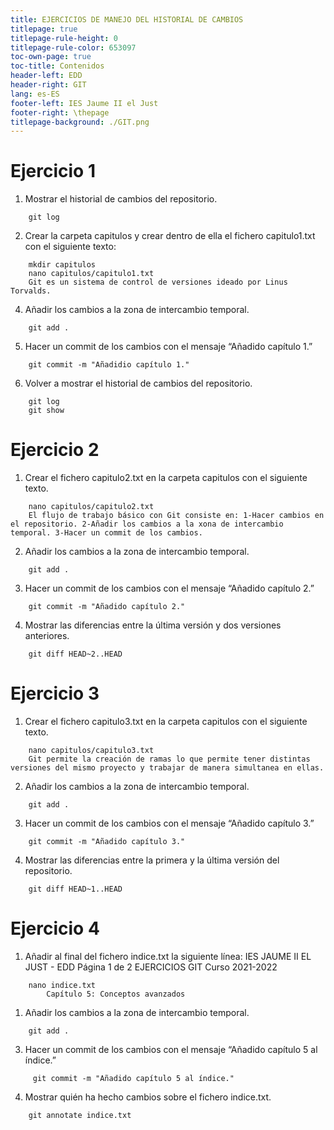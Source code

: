 ```yaml
---   
title: EJERCICIOS DE MANEJO DEL HISTORIAL DE CAMBIOS
titlepage: true
titlepage-rule-height: 0
titlepage-rule-color: 653097
toc-own-page: true
toc-title: Contenidos
header-left: EDD
header-right: GIT
lang: es-ES
footer-left: IES Jaume II el Just
footer-right: \thepage
titlepage-background: ./GIT.png
---
```

# Ejercicio 1

1. Mostrar el historial de cambios del repositorio.
~~~
    git log
~~~

2. Crear   la   carpeta  capitulos  y   crear   dentro   de   ella   el   fichero  capitulo1.txt  con   el
siguiente texto:
~~~
    mkdir capitulos
    nano capitulos/capitulo1.txt
    Git es un sistema de control de versiones ideado por Linus Torvalds.
~~~

4. Añadir los cambios a la zona de intercambio temporal.
~~~
    git add .
~~~

5. Hacer un commit de los cambios con el mensaje “Añadido capítulo 1.”
~~~    
    git commit -m "Añadidio capítulo 1."
~~~

6. Volver a mostrar el historial de cambios del repositorio.
~~~
    git log
    git show
~~~

# Ejercicio 2

1. Crear el fichero capitulo2.txt en la carpeta capitulos con el siguiente texto.
~~~
    nano capitulos/capitulo2.txt
    El flujo de trabajo básico con Git consiste en: 1-Hacer cambios en el repositorio. 2-Añadir los cambios a la xona de intercambio temporal. 3-Hacer un commit de los cambios.
~~~

2. Añadir los cambios a la zona de intercambio temporal.
~~~
    git add .
~~~

3. Hacer un commit de los cambios con el mensaje “Añadido capítulo 2.”
~~~
    git commit -m "Añadido capítulo 2."
~~~

4. Mostrar las diferencias entre la última versión y dos versiones anteriores.
~~~
    git diff HEAD~2..HEAD
~~~

# Ejercicio 3

1. Crear el fichero capitulo3.txt en la carpeta capitulos con el siguiente texto.
~~~
    nano capitulos/capitulo3.txt
    Git permite la creación de ramas lo que permite tener distintas versiones del mismo proyecto y trabajar de manera simultanea en ellas.
~~~

2. Añadir los cambios a la zona de intercambio temporal.
~~~
    git add .
~~~

3. Hacer un commit de los cambios con el mensaje “Añadido capítulo 3.”
~~~
    git commit -m "Añadido capítulo 3."
~~~

4. Mostrar las diferencias entre la primera y la última versión del repositorio.
~~~
    git diff HEAD~1..HEAD
~~~

# Ejercicio 4

1. Añadir al final del fichero indice.txt la siguiente línea:
IES JAUME II EL JUST - EDD Página 1 de 2
EJERCICIOS GIT Curso 2021-2022
~~~
    nano indice.txt
        Capítulo 5: Conceptos avanzados
~~~
1. Añadir los cambios a la zona de intercambio temporal.
~~~
    git add .
~~~
3. Hacer un commit de los cambios con el mensaje “Añadido capítulo 5 al índice.”
~~~
     git commit -m "Añadido capítulo 5 al índice."
~~~

4. Mostrar quién ha hecho cambios sobre el fichero indice.txt.
~~~
    git annotate indice.txt
~~~